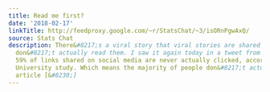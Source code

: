 ```yaml
---
title: Read me first?
date: '2018-02-17'
linkTitle: http://feedproxy.google.com/~r/StatsChat/~3/isORnPgwAxQ/
source: Stats Chat
description: There&#8217;s a viral story that viral stories are shared by people who
  don&#8217;t actually read them. I saw it again today in a tweet from Newseum Insititute
  59% of links shared on social media are never actually clicked, according to a Columbia
  University study. Which means the majority of people don&#8217;t actually read an
  article [&#8230;]
---
```

